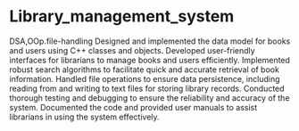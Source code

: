 # Library_management_system

 DSA,OOp.file-handling
Designed and implemented the data model for books and users using C++ classes and objects.
Developed user-friendly interfaces for librarians to manage books and users efficiently.
Implemented robust search algorithms to facilitate quick and accurate retrieval of book information.
Handled file operations to ensure data persistence, including reading from and writing to text files for storing library records.
Conducted thorough testing and debugging to ensure the reliability and accuracy of the system.
Documented the code and provided user manuals to assist librarians in using the system effectively.
